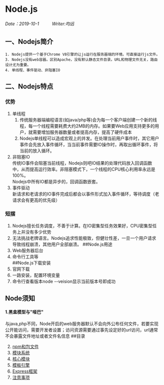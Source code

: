 # Node.js
###### Date：2019-10-1　　　Writer:均远
## 一、Nodejs简介  
~~~
1. Nodejs提供一个基于Chrome V8引擎的让js运行在服务器端的环境。可直接运行js文件。    
3. Nodejs没有web容器。区别Apache，没有默认静态文件目录。URL和物理文件无关，路由设计尤为重要。  
4. 单线程、事件驱动、非阻塞IO
~~~  
## 二、Nodejs特点  
### 优势
1. 单线程  
   1. 传统服务器端编程语言(如java/php等)会为每一个客户端创建一个新的线程，每一个线程需要耗费大约2MB的内存。如果要Web应用支持更多的用户，就需要增加服务器数量或者提高内存，提高了硬件成本
   2. Nodejs单线程可以造成宏观上的并发。在处理当前用户事件时，其它用户事件会先放入事件循环，当当前事件需要IO操作时，再取出循环事件，将当前的放入循环。 
2. 非阻塞IO  
传统IO事件会阻塞当前线程，Nodejs则吧IO结果的处理代码放入回调函数中，从而提高运行效率。非阻塞模式下，一个线程的CPU核心利用率永远是100%。  
Nodejs中所有IO都是异步的，回调函数嵌套。
3. 事件驱动  
新请求和老请求的IO事件完成后都会以事件形式加入事件循环，等待调度（老请求会有更高的优先级）  
  
### 短摆
1. Nodejs擅长任务调度，不善于计算。在IO密集型任务效果好，CPU密集型任务上并没有多少优势  
2. 无法挑战老牌语言。Nodejs追求性能极致，但健壮性差，一旦一个用户请求导致线程崩溃，其他用户全部崩溃。
##Node.js用途  
1. Web服务器后台  
2. 命令行工具等  
##Node.js下载安装  
1. 官网下载  
2. 一路安装，配置环境变量  
3. 命令行查看版本node --veision显示当前版本号即成功

## Node须知  
#### 1.黑盒模型与"哑巴"  
与java,php不同，Node开启的web服务器默认不会向外公布任何文件，若要实现公开能访问，需要开发者设置；访问资源需要通过事先设定好的url访问，url通常不会暴露文件地址或者文件名信息 
##目录
  
2. [npm和包文件](npm_package.md)
3. [模块系统](I模块机制/详解导入导出.md) 
4. [核心模块](1.main.md)
5. [模板引擎](2.art-template.md)  
6. [Express框架](express.md) 
100. [注意事项](attention.md)  